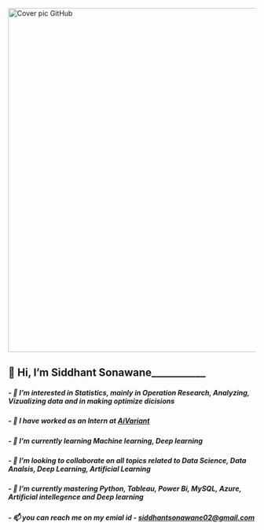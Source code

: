 <img src="https://github.com/Siddhant1803/Siddhant1803/assets/127285389/17120915-6e73-4313-8a0d-21fbcd2557e7" alt="Cover pic GitHub" style="width: 1300px; height: 700px;">

## ______________________________________________________________👋 Hi, I’m Siddhant Sonawane_________________________________________________________________________

##### - 👀 I’m interested in Statistics, mainly in Operation Research, Analyzing, Vizualizing data and in making optimize dicisions

##### - 🔭 I have worked as an Intern at [AiVariant](https://aivariant.com/)

##### - 🌱 I’m currently learning Machine learning, Deep learning 

##### - 💞️ I’m looking to collaborate on all topics related to Data Science, Data Analsis, Deep Learning, Artificial Learning

##### - 🌱 I’m currently mastering Python, Tableau, Power Bi,  MySQL, Azure, Artificial intellegence and Deep learning

##### - 📫 you can reach me on my emial id - siddhantsonawane02@gmail.com

<!---
Siddhant1803/Siddhant1803 is a ✨ special ✨ repository because its `README.md` (this file) appears on your GitHub profile.
You can click the Preview link to take a look at your changes.
--->
